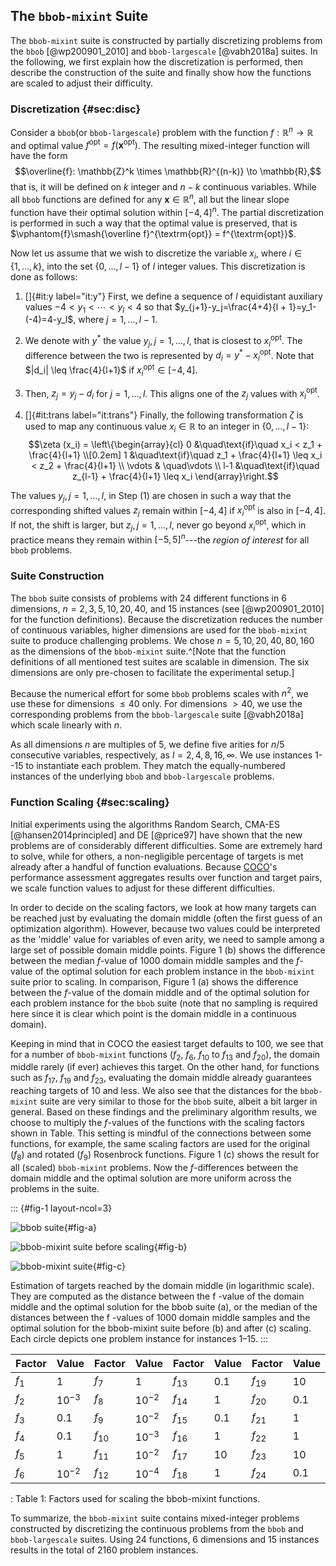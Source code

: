## The `bbob-mixint` Suite

The `bbob-mixint` suite is constructed by partially discretizing
problems from the `bbob` [@wp200901_2010] and
`bbob-largescale` [@vabh2018a] suites. In the following, we first
explain how the discretization is performed, then describe the
construction of the suite and finally show how the functions are scaled
to adjust their difficulty.

### Discretization {#sec:disc}

Consider a `bbob`(or `bbob-largescale`) problem with the function
$f: \mathbb{R}^n \to \mathbb{R}$ and optimal value
$f^{\textrm{opt}} = f(\mathbf{x}^{\textrm{opt}})$. The resulting
mixed-integer function will have the form
$$\overline{f}: \mathbb{Z}^k \times \mathbb{R}^{(n-k)} \to \mathbb{R},$$
that is, it will be defined on $k$ integer and $n-k$ continuous
variables. While all `bbob` functions are defined for any
$\mathbf{x} \in \mathbb{R}^n$, all but the linear slope function
have their optimal solution within $[-4, 4]^n$. The partial
discretization is performed in such a way that the optimal value is
preserved, that is
$\vphantom{f}\smash{\overline f}^{\textrm{opt}} = f^{\textrm{opt}}$.

Now let us assume that we wish to discretize the variable $x_i$, where
$i \in \{1, \dots, k\}$, into the set $\{0, \dots, l-1\}$ of $l$ integer
values. This discretization is done as follows:

1.  []{#it:y label="it:y"} First, we define a sequence of $l$
    equidistant auxiliary values $-4 < y_1 < \cdots < y_l < 4$ so that
    $y_{j+1}-y_j=\frac{4+4}{l + 1}=y_1-(-4)=4-y_l$, where
    $j = 1, \dots, l - 1$.

2.  We denote with $y^{*}$ the value $y_j, j = 1, \dots, l,$ that is
    closest to $x_i^{\text{opt}}$. The difference between the two is
    represented by $d_i = y^{*} - x_i^{\text{opt}}$. Note that
    $|d_i| \leq \frac{4}{l+1}$ if $x_i^{\text{opt}} \in [-4, 4]$.

3.  Then, $z_j = y_j - d_i$ for $j = 1, \dots, l$. This aligns one of
    the $z_j$ values with $x_i^{\text{opt}}$.

4.  []{#it:trans label="it:trans"} Finally, the following transformation
    $\zeta$ is used to map any continuous value $x_i \in \mathbb{R}$ to
    an integer in $\{0, \dots, l-1\}$: $$\zeta (x_i) = 
              \left\{\begin{array}{cl}
                0 &\quad\text{if}\quad x_i < z_1 + \frac{4}{l+1} \\[0.2em]
                1 &\quad\text{if}\quad z_1 + \frac{4}{l+1} \leq x_i < z_2 + \frac{4}{l+1} \\
                \vdots & \quad\vdots \\
                l-1 &\quad\text{if}\quad z_{l-1} + \frac{4}{l+1} \leq x_i
               \end{array}\right.$$

The values $y_j, j = 1, \dots, l,$ in
Step (1) are
chosen in such a way that the corresponding shifted values $z_j$ remain
within $[-4, 4]$ if $x_i^{\text{opt}}$ is also in $[-4, 4]$. If not, the
shift is larger, but $z_j, j = 1, \dots, l,$ never go beyond
$x_i^{\text{opt}}$, which in practice means they remain within
$[-5, 5]^n$---the *region of interest* for all `bbob` problems.

### Suite Construction

The `bbob` suite consists of problems with 24 different functions in 6
dimensions, $n = 2, 3, 5, 10, 20, 40$, and 15 instances (see [@wp200901_2010] for the function definitions). Because the
discretization reduces the number of continuous variables, higher
dimensions are used for the `bbob-mixint` suite to produce challenging problems. We chose $n = 5, 10, 20, 40, 80, 160$ as the dimensions of the `bbob-mixint` suite.^[Note that the function definitions of all mentioned test suites are scalable in dimension. The six dimensions are only pre-chosen to facilitate the experimental setup.]

Because the numerical effort for some `bbob` problems scales with $n^2$,
we use these for dimensions $\leq 40$ only. For dimensions $>40$, we use
the corresponding problems from the `bbob-largescale` suite [@vabh2018a] which scale linearly with $n$.

As all dimensions $n$ are multiples of 5, we define five arities for
$n/5$ consecutive variables, respectively, as $l=2,4,8,16,\infty$. We
use instances $1$--$15$ to instantiate each problem. They match the
equally-numbered instances of the underlying `bbob` and
`bbob-largescale` problems.

### Function Scaling {#sec:scaling}

Initial experiments using the algorithms Random Search,
CMA-ES [@hansen2014principled] and DE [@price97] have shown that the new problems are of considerably
different difficulties. Some are extremely hard to solve, while for
others, a non-negligible percentage of targets is met already after a
handful of function evaluations. Because
[COCO](https://github.com/numbbo/coco)'s performance assessment
aggregates results over function and target pairs, we scale function
values to adjust for these different difficulties.

In order to decide on the scaling factors, we look at how many targets
can be reached just by evaluating the domain middle (often the first
guess of an optimization algorithm). However, because two values could
be interpreted as the 'middle' value for variables of even arity, we
need to sample among a large set of possible domain middle points.
Figure 1 (b) shows the difference between the median
$f$-value of 1000 domain middle samples and the $f$-value of the optimal
solution for each problem instance in the `bbob-mixint` suite prior to
scaling. In comparison,
Figure 1 (a) shows the difference between the $f$-value of
the domain middle and of the optimal solution for each problem instance
for the `bbob` suite (note that no sampling is required here since it is
clear which point is the domain middle in a continuous domain).

Keeping in mind that in COCO the
easiest target defaults to 100, we see that for a number of
`bbob-mixint` functions ($f_2$, $f_6$, $f_{10}$ to $f_{13}$ and
$f_{20}$), the domain middle rarely (if ever) achieves this target. On
the other hand, for functions such as $f_{17}$, $f_{19}$ and $f_{23}$,
evaluating the domain middle already guarantees reaching targets of 10
and less. We also see that the distances for the `bbob-mixint` suite are
very similar to those for the `bbob` suite, albeit a bit larger in
general. Based on these findings and the preliminary algorithm results,
we choose to multiply the $f$-values of the functions with the scaling
factors shown in
Table. This setting is mindful of the connections
between some functions, for example, the same scaling factors are used
for the original ($f_8$) and rotated ($f_9$) Rosenbrock functions.
Figure 1 (c) shows the result for all (scaled)
`bbob-mixint` problems. Now the $f$-differences between the domain
middle and the optimal solution are more uniform across the problems in
the suite.

::: {#fig-1 layout-ncol=3}

![bbob suite](../assets/bbob-mixint/images/1.png){#fig-a}

![bbob-mixint suite before scaling](../assets/bbob-mixint/images/2.png){#fig-b}

![bbob-mixint suite](../assets/bbob-mixint/images/3.png){#fig-c}

Estimation of targets reached by the domain middle (in logarithmic scale). They are computed as the distance between
the f -value of the domain middle and the optimal solution for the bbob suite (a), or the median of the distances between the
f -values of 1000 domain middle samples and the optimal solution for the bbob-mixint suite before (b) and after (c) scaling.
Each circle depicts one problem instance for instances 1–15.
:::


| Factor | Value    | Factor | Value    | Factor | Value | Factor | Value |
|--------|----------|--------|----------|--------|-------|--------|-------|
| $f_1$  | 1        | $f_7$  | 1        | $f_{13}$ | 0.1   | $f_{19}$ | 10    |
| $f_2$  | $10^{-3}$| $f_8$  | $10^{-2}$| $f_{14}$ | 1     | $f_{20}$ | 0.1   |
| $f_3$  | 0.1      | $f_9$  | $10^{-2}$| $f_{15}$ | 0.1   | $f_{21}$ | 1     |
| $f_4$  | 0.1      | $f_{10}$ | $10^{-3}$| $f_{16}$ | 1     | $f_{22}$ | 1     |
| $f_5$  | 1        | $f_{11}$ | $10^{-2}$| $f_{17}$ | 10    | $f_{23}$ | 10    |
| $f_6$  | $10^{-2}$| $f_{12}$ | $10^{-4}$| $f_{18}$ | 1     | $f_{24}$ | 0.1   |

: Table 1: Factors used for scaling the bbob-mixint functions.

To summarize, the `bbob-mixint` suite contains mixed-integer problems
constructed by discretizing the continuous problems from the `bbob` and
`bbob-largescale` suites. Using 24 functions, 6 dimensions and 15
instances results in the total of 2160 problem instances.